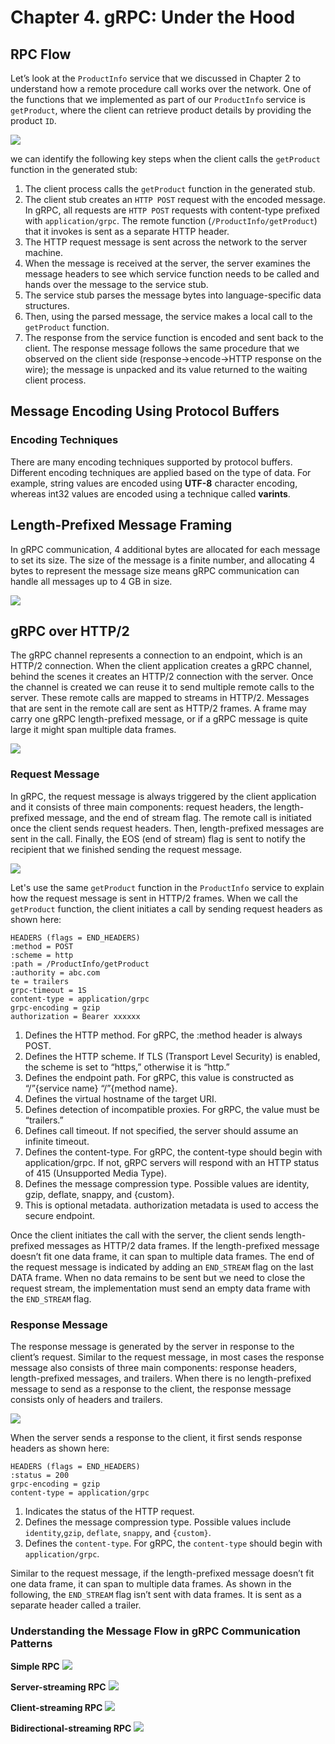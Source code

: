 # Chapter 4. gRPC: Under the Hood

## RPC Flow
Let’s look at the `ProductInfo` service that we discussed in Chapter 2 to
understand how a remote procedure call works over the network. One of the
functions that we implemented as part of our `ProductInfo` service is
`getProduct`, where the client can retrieve product details by providing the
product `ID`.

![](imgs/rpc-flow.png)

we can identify the following key steps when the client
calls the `getProduct` function in the generated stub:
1. The client process calls the `getProduct` function in the generated stub.
2. The client stub creates an `HTTP POST` request with the encoded message. In
gRPC, all requests are `HTTP POST` requests with content-type prefixed with
`application/grpc`. The remote function (`/ProductInfo/getProduct`) that
it invokes is sent as a separate HTTP header.
3. The HTTP request message is sent across the network to the server machine.
4. When the message is received at the server, the server examines the message
headers to see which service function needs to be called and hands over the
message to the service stub.
5. The service stub parses the message bytes into language-specific data
structures.
6. Then, using the parsed message, the service makes a local call to the
`getProduct` function.
7. The response from the service function is encoded and sent back to the
client. The response message follows the same procedure that we observed
on the client side (response→encode→HTTP response on the wire); the
message is unpacked and its value returned to the waiting client process.

## Message Encoding Using Protocol Buffers
### Encoding Techniques
There are many encoding techniques supported by protocol buffers. Different
encoding techniques are applied based on the type of data. For example, string
values are encoded using **UTF-8** character encoding, whereas int32 values are
encoded using a technique called **varints**.

## Length-Prefixed Message Framing
In gRPC communication, 4 additional bytes are allocated for each
message to set its size. The size of the message is a finite number, and allocating
4 bytes to represent the message size means gRPC communication can handle all
messages up to 4 GB in size.

![](imgs/grpc-message.png)

## gRPC over HTTP/2
The gRPC channel represents a connection to an
endpoint, which is an HTTP/2 connection. When the client application creates a
gRPC channel, behind the scenes it creates an HTTP/2 connection with the
server. Once the channel is created we can reuse it to send multiple remote calls
to the server. These remote calls are mapped to streams in HTTP/2. Messages
that are sent in the remote call are sent as HTTP/2 frames. A frame may carry
one gRPC length-prefixed message, or if a gRPC message is quite large it might
span multiple data frames.

![](imgs/grpc-http2.png)

### Request Message
In gRPC, the request message is always triggered by the client application and it consists of
three main components: request headers, the length-prefixed message, and the
end of stream flag. The remote call is initiated once the
client sends request headers. Then, length-prefixed messages are sent in the call.
Finally, the EOS (end of stream) flag is sent to notify the recipient that we
finished sending the request message.

![](imgs/request-message.png)

Let's use the same `getProduct` function in the `ProductInfo` service to explain
how the request message is sent in HTTP/2 frames. When we call the
`getProduct` function, the client initiates a call by sending request headers as
shown here:
    
```
HEADERS (flags = END_HEADERS)
:method = POST                      
:scheme = http                      
:path = /ProductInfo/getProduct
:authority = abc.com
te = trailers
grpc-timeout = 1S
content-type = application/grpc
grpc-encoding = gzip
authorization = Bearer xxxxxx
```

1. Defines the HTTP method. For gRPC, the :method header is always POST.
2. Defines the HTTP scheme. If TLS (Transport Level Security) is enabled, the scheme is set to “https,” otherwise it is “http.”
3. Defines the endpoint path. For gRPC, this value is constructed as “/”{service name} “/”{method name}.
4. Defines the virtual hostname of the target URI.
5. Defines detection of incompatible proxies. For gRPC, the value must be “trailers.”
6. Defines call timeout. If not specified, the server should assume an infinite timeout.
7. Defines the content-type. For gRPC, the content-type should begin with
application/grpc. If not, gRPC servers will respond with an HTTP status of 415 (Unsupported Media Type).
8. Defines the message compression type. Possible values are identity, gzip, deflate, snappy, and {custom}.
9. This is optional metadata. authorization metadata is used to access the secure endpoint.

Once the client initiates the call with the server, the client sends length-prefixed
messages as HTTP/2 data frames. If the length-prefixed message doesn’t fit one
data frame, it can span to multiple data frames. The end of the request message
is indicated by adding an `END_STREAM` flag on the last DATA frame. When no data
remains to be sent but we need to close the request stream, the implementation
must send an empty data frame with the `END_STREAM` flag.

### Response Message

The response message is generated by the server in response to the client’s
request. Similar to the request message, in most cases the response message also
consists of three main components: response headers, length-prefixed messages,
and trailers. When there is no length-prefixed message to send as a response to
the client, the response message consists only of headers and trailers.

![](imgs/response-message.png)

When the server sends a response to the client, it first sends
response headers as shown here:
```
HEADERS (flags = END_HEADERS)
:status = 200
grpc-encoding = gzip
content-type = application/grpc
```

1. Indicates the status of the HTTP request.
2. Defines the message compression type. Possible values include `identity`,`gzip`, `deflate`, `snappy`, and `{custom}`.
3. Defines the `content-type`. For gRPC, the `content-type` should begin with `application/grpc`.

Similar to the request message, if the length-prefixed message doesn’t fit one data frame, it can span to multiple data frames.
As shown in the following, the `END_STREAM` flag isn’t sent with data frames. It is
sent as a separate header called a trailer.

### Understanding the Message Flow in gRPC Communication Patterns

**Simple RPC**
![](imgs/simple-rpc.png)

**Server-streaming RPC**
![](imgs/server-stream-rpc.png)

**Client-streaming RPC**
![](imgs/client-stream-rpc.png)

**Bidirectional-streaming RPC**
![](imgs/bidirection-stream-rpc.png)